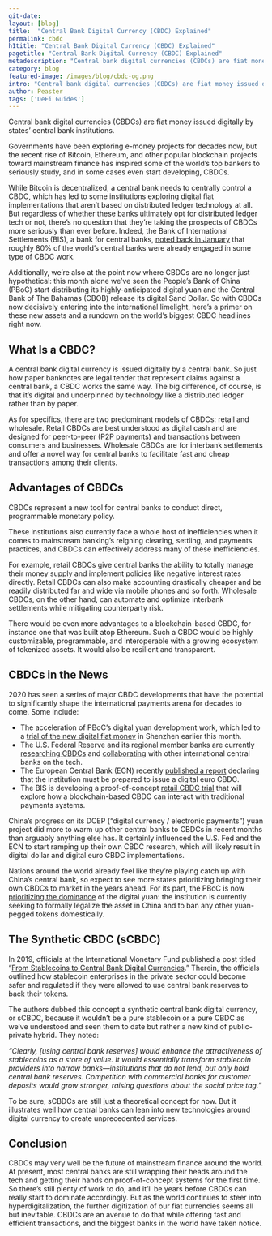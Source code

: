 ```yaml
---
git-date:
layout: [blog]
title:  "Central Bank Digital Currency (CBDC) Explained"
permalink: cbdc
h1title: "Central Bank Digital Currency (CBDC) Explained"
pagetitle: "Central Bank Digital Currency (CBDC) Explained"
metadescription: "Central bank digital currencies (CBDCs) are fiat money issued digitally by states’ central bank institutions, popular blockchain projects has inspired some of the world’s top bankers to seriously study, and in some cases even start developing, CBDCs"
category: blog
featured-image: /images/blog/cbdc-og.png
intro: "Central bank digital currencies (CBDCs) are fiat money issued digitally by states’ central bank institutions"
author: Peaster
tags: ['DeFi Guides']
---
```

Central bank digital currencies (CBDCs) are fiat money issued digitally by states’ central bank institutions.

Governments have been exploring e-money projects for decades now, but the recent rise of Bitcoin, Ethereum, and other popular blockchain projects toward mainstream finance has inspired some of the world’s top bankers to seriously study, and in some cases even start developing, CBDCs.

While Bitcoin is decentralized, a central bank needs to centrally control a CBDC, which has led to some institutions exploring digital fiat implementations that aren’t based on distributed ledger technology at all. But regardless of whether these banks ultimately opt for distributed ledger tech or not, there’s no question that they’re taking the prospects of CBDCs more seriously than ever before. Indeed, the Bank of International Settlements (BIS), a bank for central banks, [noted back in January](https://www.bis.org/publ/bppdf/bispap107.pdf) that roughly 80% of the world’s central banks were already engaged in some type of CBDC work.

Additionally, we’re also at the point now where CBDCs are no longer just hypothetical: this month alone we’ve seen the People’s Bank of China (PBoC) start distributing its highly-anticipated digital yuan and the Central Bank of The Bahamas (CBOB) release its digital Sand Dollar. So with CBDCs now decisively entering into the international limelight, here’s a primer on these new assets and a rundown on the world’s biggest CBDC headlines right now.


## What Is a CBDC?

A central bank digital currency is issued digitally by a central bank. So just how paper banknotes are legal tender that represent claims against a central bank, a CBDC works the same way. The big difference, of course, is that it’s digital and underpinned by technology like a distributed ledger rather than by paper.

As for specifics, there are two predominant models of CBDCs: retail and wholesale. Retail CBDCs are best understood as digital cash and are designed for peer-to-peer (P2P payments) and transactions between consumers and businesses. Wholesale CBDCs are for interbank settlements and offer a novel way for central banks to facilitate fast and cheap transactions among their clients.


## Advantages of CBDCs

CBDCs represent a new tool for central banks to conduct direct, programmable monetary policy.

These institutions also currently face a whole host of inefficiencies when it comes to mainstream banking’s reigning clearing, settling, and payments practices, and CBDCs can effectively address many of these inefficiencies.

For example, retail CBDCs give central banks the ability to totally manage their money supply and implement policies like negative interest rates directly. Retail CBDCs can also make accounting drastically cheaper and be readily distributed far and wide via mobile phones and so forth. Wholesale CBDCs, on the other hand, can automate and optimize interbank settlements while mitigating counterparty risk.

There would be even more advantages to a blockchain-based CBDC, for instance one that was built atop Ethereum. Such a CBDC would be highly customizable, programmable, and interoperable with a growing ecosystem of tokenized assets. It would also be resilient and transparent.


## CBDCs in the News

2020 has seen a series of major CBDC developments that have the potential to significantly shape the international payments arena for decades to come. Some include:

*   The acceleration of PBoC’s digital yuan development work, which led to a [trial of the new digital fiat money](https://www.theblockcrypto.com/linked/81753/dcep-china-shenzhen-digital-yuan) in Shenzhen earlier this month.
*   The U.S. Federal Reserve and its regional member banks are currently [researching CBDCs](https://www.forbes.com/sites/jasonbrett/2020/08/13/federal-reserve-reveals-research-plans-for-digital-dollar/#66a9c1759467) and [collaborating](https://www.bis.org/press/p201009.htm) with other international central banks on the tech.
*   The European Central Bank (ECN) recently [published a report](https://www.ecb.europa.eu/pub/pdf/other/Report_on_a_digital_euro~4d7268b458.en.pdf) declaring that the institution must be prepared to issue a digital euro CBDC.
*   The BIS is developing a proof-of-concept [retail CBDC trial](https://www.nasdaq.com/articles/benoit-coeure-reveals-bis-plan-for-cbdc-trial-starting-in-2020-2020-10-26) that will explore how a blockchain-based CBDC can interact with traditional payments systems.

China’s progress on its DCEP (“digital currency / electronic payments”) yuan project did more to warm up other central banks to CBDCs in recent months than arguably anything else has. It certainly influenced the U.S. Fed and the ECN to start ramping up their own CBDC research, which will likely result in digital dollar and digital euro CBDC implementations.

Nations around the world already feel like they’re playing catch up with China’s central bank, so expect to see more states prioritizing bringing their own CBDCs to market in the years ahead. For its part, the PBoC is now [prioritizing the dominance](https://www.theblockcrypto.com/post/82149/pboc-seeks-to-revise-banking-law-to-legalize-digital-yuan-and-ban-yuan-pegged-tokens) of the digital yuan: the institution is currently seeking to formally legalize the asset in China and to ban any other yuan-pegged tokens domestically.


## The Synthetic CBDC (sCBDC)

In 2019, officials at the International Monetary Fund published a post titled “[From Stablecoins to Central Bank Digital Currencies](https://blogs.imf.org/2019/09/26/from-stablecoins-to-central-bank-digital-currencies/).” Therein, the officials outlined how stablecoin enterprises in the private sector could become safer and regulated if they were allowed to use central bank reserves to back their tokens.

The authors dubbed this concept a synthetic central bank digital currency, or sCBDC, because it wouldn’t be a pure stablecoin or a pure CBDC as we’ve understood and seen them to date but rather a new kind of public-private hybrid. They noted:

_“Clearly, [using central bank reserves] would enhance the attractiveness of stablecoins as a store of value. It would essentially transform stablecoin providers into narrow banks—institutions that do not lend, but only hold central bank reserves. Competition with commercial banks for customer deposits would grow stronger, raising questions about the social price tag.”_

To be sure, sCBDCs are still just a theoretical concept for now. But it illustrates well how central banks can lean into new technologies around digital currency to create unprecedented services.


## Conclusion

CBDCs may very well be the future of mainstream finance around the world. At present, most central banks are still wrapping their heads around the tech and getting their hands on proof-of-concept systems for the first time. So there’s still plenty of work to do, and it’ll be years before CBDCs can really start to dominate accordingly. But as the world continues to steer into hyperdigitalization, the further digitization of our fiat currencies seems all but inevitable. CBDCs are an avenue to do that while offering fast and efficient transactions, and the biggest banks in the world have taken notice.
